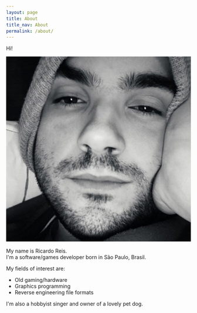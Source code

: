 ```yaml
---
layout: page
title: About
title_nav: About
permalink: /about/
---
```


Hi!

![me](/assets/img/me.jpg ":V")

My name is Ricardo Reis.<br>
I'm a software/games developer born in São Paulo, Brasil.<br>

My fields of interest are:
- Old gaming/hardware
- Graphics programming
- Reverse engineering file formats

I'm also a hobbyist singer and owner of a lovely pet dog.<br>
